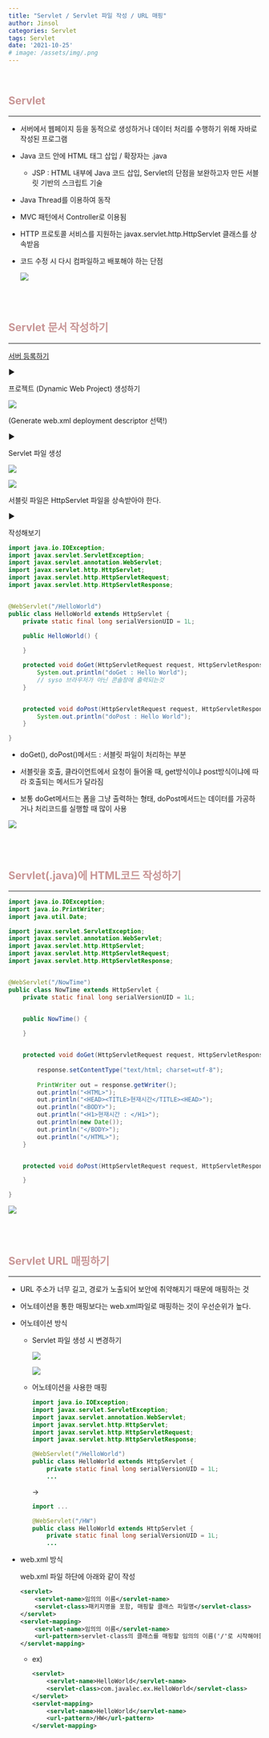 ```yaml
---
title: "Servlet / Servlet 파일 작성 / URL 매핑"
author: Jinsol
categories: Servlet
tags: Servlet
date: '2021-10-25'
# image: /assets/img/.png
---
```


<br>

## <span style="color:#C89595">Servlet</span>
<hr>

- 서버에서 웹페이지 등을 동적으로 생성하거나 데이터 처리를 수행하기 위해 자바로 작성된 프로그램

- Java 코드 안에 HTML 태그 삽입 / 확장자는 .java

    - JSP : HTML 내부에 Java 코드 삽입, Servlet의 단점을 보완하고자 만든 서블릿 기반의 스크립트 기술

- Java Thread를 이용하여 동작

- MVC 패턴에서 Controller로 이용됨

- HTTP 프로토콜 서비스를 지원하는 javax.servlet.http.HttpServlet 클래스를 상속받음

- 코드 수정 시 다시 컴파일하고 배포해야 하는 단점

    ![](/assets/img/mvcpattern.jpg)



<br><br>

## <span style="color:#C89595">Servlet 문서 작성하기</span>
<hr>

[서버 등록하기](https://losuif.github.io/2021/10/22/JSP02.html)

▶

프로젝트 (Dynamic Web Project) 생성하기

![](/assets/img/servlet01.PNG)

(Generate web.xml deployment descriptor 선택!)

▶

Servlet 파일 생성

![](/assets/img/servlet02.PNG)

![](/assets/img/servlet03.PNG)

서블릿 파일은 HttpServlet 파일을 상속받아야 한다.

▶

작성해보기

```java
import java.io.IOException;
import javax.servlet.ServletException;
import javax.servlet.annotation.WebServlet;
import javax.servlet.http.HttpServlet;
import javax.servlet.http.HttpServletRequest;
import javax.servlet.http.HttpServletResponse;


@WebServlet("/HelloWorld")
public class HelloWorld extends HttpServlet {
	private static final long serialVersionUID = 1L;
       
    public HelloWorld() {

    }

	protected void doGet(HttpServletRequest request, HttpServletResponse response) throws ServletException, IOException {
		System.out.println("doGet : Hello World");
		// syso 브라우저가 아닌 콘솔창에 출력되는것
	}


	protected void doPost(HttpServletRequest request, HttpServletResponse response) throws ServletException, IOException {
		System.out.println("doPost : Hello World");
	}

}
```

- doGet(), doPost()메서드 : 서블릿 파일이 처리하는 부분

- 서블릿을 호출, 클라이언트에서 요청이 들어올 때, get방식이냐 post방식이냐에 따라 호출되는 메서드가 달라짐

- 보통 doGet메서드는 폼을 그냥 출력하는 형태, doPost메서드는 데이터를 가공하거나 처리코드를 실행할 때 많이 사용

![](/assets/img/servlet04.PNG)



<br><br>

## <span style="color:#C89595">Servlet(.java)에 HTML코드 작성하기</span>
<hr>

```java
import java.io.IOException;
import java.io.PrintWriter;
import java.util.Date;

import javax.servlet.ServletException;
import javax.servlet.annotation.WebServlet;
import javax.servlet.http.HttpServlet;
import javax.servlet.http.HttpServletRequest;
import javax.servlet.http.HttpServletResponse;


@WebServlet("/NowTime")
public class NowTime extends HttpServlet {
	private static final long serialVersionUID = 1L;
       

    public NowTime() {

    }


	protected void doGet(HttpServletRequest request, HttpServletResponse response) throws ServletException, IOException {
		
		response.setContentType("text/html; charset=utf-8");
		
		PrintWriter out = response.getWriter();
		out.println("<HTML>");
		out.println("<HEAD><TITLE>현재시간</TITLE><HEAD>");
		out.println("<BODY>");
		out.println("<H1>현재시간 : </H1>");
		out.println(new Date());
		out.println("</BODY>");
		out.println("</HTML>");
	}


	protected void doPost(HttpServletRequest request, HttpServletResponse response) throws ServletException, IOException {

	}

}
```

![](/assets/img/servlet05.PNG)



<br><br>

## <span style="color:#C89595">Servlet URL 매핑하기</span>
<hr>

- URL 주소가 너무 길고, 경로가 노출되어 보안에 취약해지기 때문에 매핑하는 것

- 어노테이션을 통한 매핑보다는 web.xml파일로 매핑하는 것이 우선순위가 높다.

- 어노테이션 방식

	- Servlet 파일 생성 시 변경하기

		![](/assets/img/servletmapping01.PNG)

		![](/assets/img/servletmapping02.PNG)

	- 어노테이션을 사용한 매핑

		```java
		import java.io.IOException;
		import javax.servlet.ServletException;
		import javax.servlet.annotation.WebServlet;
		import javax.servlet.http.HttpServlet;
		import javax.servlet.http.HttpServletRequest;
		import javax.servlet.http.HttpServletResponse;

		@WebServlet("/HelloWorld")
		public class HelloWorld extends HttpServlet {
			private static final long serialVersionUID = 1L;
			...   
		```

		->

		```java
		import ...

		@WebServlet("/HW")
		public class HelloWorld extends HttpServlet {
			private static final long serialVersionUID = 1L;
			...   
		```

- web.xml 방식

	web.xml 파일 하단에 아래와 같이 작성

	```xml
	<servlet>
		<servlet-name>임의의 이름</servlet-name>
		<servlet-class>패키지명을 포함, 매핑할 클래스 파일명</servlet-class>
	</servlet>
	<servlet-mapping>
		<servlet-name>임의의 이름</servlet-name>
		<url-pattern>servlet-class의 클래스를 매핑할 임의의 이름('/'로 시작해야함)</url-pattern>
	</servlet-mapping>
	```

	- ex)

		```xml
		<servlet>
			<servlet-name>HelloWorld</servlet-name>
			<servlet-class>com.javalec.ex.HelloWorld</servlet-class>
		</servlet>
		<servlet-mapping>
			<servlet-name>HelloWorld</servlet-name>
			<url-pattern>/HW</url-pattern>
		</servlet-mapping>
		```